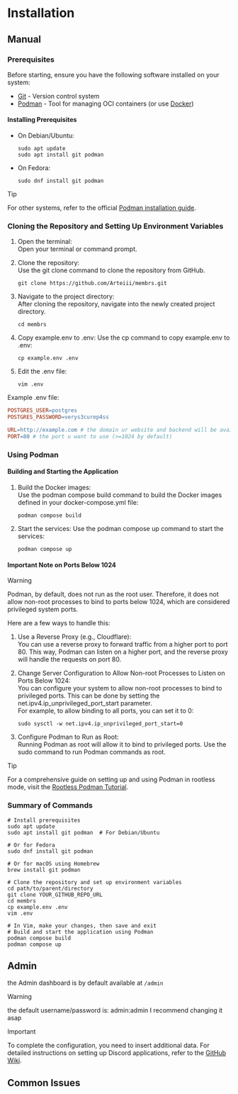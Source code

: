 # Installation

## Manual

### Prerequisites

Before starting, ensure you have the following software installed on your system:

- [Git](https://git-scm.com/) - Version control system
- [Podman](https://podman.io/) - Tool for managing OCI containers (or
  use [Docker](https://docs.docker.com/engine/install/))

#### Installing Prerequisites

- On Debian/Ubuntu:
    ```shell
    sudo apt update
    sudo apt install git podman
    ```

- On Fedora:
    ```shell
    sudo dnf install git podman
    ```

> [!TIP]
> For other systems, refer to the official [Podman installation guide](https://podman.io/docs/installation).

### Cloning the Repository and Setting Up Environment Variables

1. Open the terminal:  
   Open your terminal or command prompt.

2. Clone the repository:  
   Use the git clone command to clone the repository from GitHub.  
    ```shell
    git clone https://github.com/Arteiii/membrs.git
    ```

3. Navigate to the project directory:  
   After cloning the repository, navigate into the newly created project directory.  
    ```shell
    cd membrs
    ```

4. Copy example.env to .env:
   Use the cp command to copy example.env to .env:
    ```shell
    cp example.env .env
    ```

5. Edit the .env file:
    ```shell
    vim .env
    ```

Example .env file:

```makefile
POSTGRES_USER=postgres
POSTGRES_PASSWORD=verys3curep4ss

URL=http://example.com # the domain ur website and backend will be available at
PORT=80 # the port u want to use (>=1024 by default)
```

### Using Podman

#### Building and Starting the Application

1. Build the Docker images:  
   Use the podman compose build command to build the Docker images defined in your docker-compose.yml file:
    ```shell
    podman compose build
    ```

2. Start the services:
   Use the podman compose up command to start the services:
    ```shell
    podman compose up
    ```

#### Important Note on Ports Below 1024

> [!WARNING]  
> Podman, by default, does not run as the root user.
> Therefore, it does not allow non-root processes to bind to ports below 1024,
> which are considered privileged system ports.

Here are a few ways to handle this:

1. Use a Reverse Proxy (e.g., Cloudflare):  
   You can use a reverse proxy to forward traffic from a higher port to port 80.
   This way, Podman can listen on a higher port, and the reverse proxy will handle the requests on port 80.

2. Change Server Configuration to Allow Non-root Processes to Listen on Ports Below 1024:  
   You can configure your system to allow non-root processes to bind to privileged ports. This can be done by setting
   the net.ipv4.ip_unprivileged_port_start parameter.  
   For example, to allow binding to all ports, you can set it to 0:
    ```shell
    sudo sysctl -w net.ipv4.ip_unprivileged_port_start=0
    ```

3. Configure Podman to Run as Root:  
   Running Podman as root will allow it to bind to privileged ports. Use the sudo command to run Podman commands as
   root.

> [!TIP]
> For a comprehensive guide on setting up and using Podman in rootless mode, visit
> the [Rootless Podman Tutorial](https://github.com/containers/podman/blob/main/docs/tutorials/rootless_tutorial.md).

### Summary of Commands

```shell
# Install prerequisites
sudo apt update
sudo apt install git podman  # For Debian/Ubuntu

# Or for Fedora
sudo dnf install git podman

# Or for macOS using Homebrew
brew install git podman

# Clone the repository and set up environment variables
cd path/to/parent/directory
git clone YOUR_GITHUB_REPO_URL
cd membrs
cp example.env .env
vim .env

# In Vim, make your changes, then save and exit
# Build and start the application using Podman
podman compose build
podman compose up
```

## Admin

the Admin dashboard is by default available at `/admin`

> [!WARNING]  
> the default username/password is: admin:admin
> I recommend changing it asap

> [!IMPORTANT]
> To complete the configuration, you need to insert additional data.
> For detailed instructions on setting up Discord applications, refer to
> the [GitHub Wiki](https://github.com/Arteiii/membrs/wiki/Discord-Application).


## Common Issues

### 



